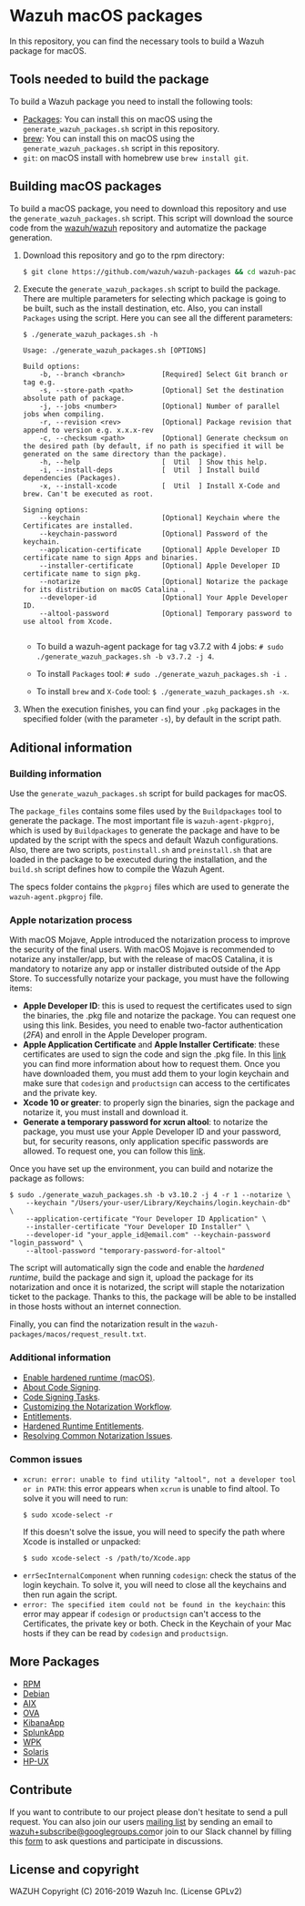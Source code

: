 Wazuh macOS packages
====================

In this repository, you can find the necessary tools to build a Wazuh package for macOS.

## Tools needed to build the package

To build a Wazuh package you need to install the following tools:
- [Packages](http://s.sudre.free.fr/Software/Packages/about.html): You can install this on macOS using the `generate_wazuh_packages.sh` script in this repository.
- [brew](https://brew.sh/): You can install this on macOS using the `generate_wazuh_packages.sh` script in this repository.
- `git`: on macOS install with homebrew use `brew install git`.

## Building macOS packages

To build a macOS package, you need to download this repository and use the `generate_wazuh_packages.sh` script. This script will download the source code from the [wazuh/wazuh](https://github.com/wazuh/wazuh) repository and automatize the package generation.

1. Download this repository and go to the rpm directory:
    ```bash
    $ git clone https://github.com/wazuh/wazuh-packages && cd wazuh-packages/macos
    ```

2. Execute the `generate_wazuh_packages.sh` script to build the package. There are multiple parameters for selecting which package is going to be built, such as the install destination, etc. Also, you can install `Packages` using the script. Here you can see all the different parameters:
    ```shellsession
    $ ./generate_wazuh_packages.sh -h

    Usage: ./generate_wazuh_packages.sh [OPTIONS]

    Build options:
        -b, --branch <branch>         [Required] Select Git branch or tag e.g.
        -s, --store-path <path>       [Optional] Set the destination absolute path of package.
        -j, --jobs <number>           [Optional] Number of parallel jobs when compiling.
        -r, --revision <rev>          [Optional] Package revision that append to version e.g. x.x.x-rev
        -c, --checksum <path>         [Optional] Generate checksum on the desired path (by default, if no path is specified it will be generated on the same directory than the package).
        -h, --help                    [  Util  ] Show this help.
        -i, --install-deps            [  Util  ] Install build dependencies (Packages).
        -x, --install-xcode           [  Util  ] Install X-Code and brew. Can't be executed as root.

    Signing options:
        --keychain                    [Optional] Keychain where the Certificates are installed.
        --keychain-password           [Optional] Password of the keychain.
        --application-certificate     [Optional] Apple Developer ID certificate name to sign Apps and binaries.
        --installer-certificate       [Optional] Apple Developer ID certificate name to sign pkg.
        --notarize                    [Optional] Notarize the package for its distribution on macOS Catalina .
        --developer-id                [Optional] Your Apple Developer ID.
        --altool-password             [Optional] Temporary password to use altool from Xcode.


    ```
    * To build a wazuh-agent package for tag v3.7.2 with 4 jobs:
        `# sudo ./generate_wazuh_packages.sh -b v3.7.2 -j 4`.

    * To install `Packages` tool:
        `# sudo ./generate_wazuh_packages.sh -i `.

    * To install `brew` and `X-Code` tool:
        `$ ./generate_wazuh_packages.sh -x`.

3. When the execution finishes, you can find your `.pkg` packages in the specified folder (with the parameter `-s`), by default in the script path.


## Aditional information

### Building information

Use the `generate_wazuh_packages.sh` script for build packages for macOS.

The `package_files` contains some files used by the `Buildpackages` tool to generate the package. The most important file is `wazuh-agent-pkgproj`, which is used by `Buildpackages` to generate the package and have to be updated by the script with the specs and default Wazuh configurations. Also, there are two scripts, `postinstall.sh` and `preinstall.sh` that are loaded in the package to be executed during the installation, and the `build.sh` script defines how to compile the Wazuh Agent.

The specs folder contains the `pkgproj` files which are used to generate the `wazuh-agent.pkgproj` file.

### Apple notarization process

With macOS Mojave, Apple introduced the notarization process to improve the security of the final users. With macOS Mojave is recommended to notarize any installer/app, but with the release of macOS Catalina, it is mandatory to notarize any app or installer distributed outside of the App Store. To successfully notarize your package, you must have the following items:

- **Apple Developer ID**: this is used to request the certificates used to sign the binaries, the .pkg file and notarize the package. You can request one using this link. Besides, you need to enable two-factor authentication (_2FA_) and enroll in the Apple Developer program.
- **Apple Application Certificate** and **Apple Installer Certificate**: these certificates are used to sign the code and sign the .pkg file. In this [link](https://help.apple.com/developer-account/#/dev04fd06d56) you can find more information about how to request them. Once you have downloaded them, you must add them to your login keychain and make sure that `codesign` and `productsign` can access to the certificates and the private key.
- **Xcode 10 or greater**: to properly sign the binaries, sign the package and notarize it, you must install and download it.
- **Generate a temporary password for xcrun altool**: to notarize the package, you must use your Apple Developer ID and your password, but, for security reasons, only application specific passwords are allowed. To request one, you can follow this [link](https://support.apple.com/en-us/HT204397).

Once you have set up the environment, you can build and notarize the package as follows:

```shellsession
$ sudo ./generate_wazuh_packages.sh -b v3.10.2 -j 4 -r 1 --notarize \
    --keychain "/Users/your-user/Library/Keychains/login.keychain-db" \
    --application-certificate "Your Developer ID Application" \
    --installer-certificate "Your Developer ID Installer" \
    --developer-id "your_apple_id@email.com" --keychain-password "login_password" \
    --altool-password "temporary-password-for-altool"
```

The script will automatically sign the code and enable the _hardened runtime_, build the package and sign it, upload the package for its notarization and once it is notarized, the script will staple the notarization ticket to the package. Thanks to this, the package will be able to be installed in those hosts without an internet connection.

Finally, you can find the notarization result in the `wazuh-packages/macos/request_result.txt`.

### Additional information

- [Enable hardened runtime (macOS)](https://help.apple.com/xcode/mac/current/#/devf87a2ac8f).
- [About Code Signing](https://developer.apple.com/library/archive/documentation/Security/Conceptual/CodeSigningGuide/Introduction/Introduction.html).
- [Code Signing Tasks](https://developer.apple.com/library/archive/documentation/Security/Conceptual/CodeSigningGuide/Procedures/Procedures.html#//apple_ref/doc/uid/TP40005929-CH4-SW26).
- [Customizing the Notarization Workflow](https://developer.apple.com/documentation/security/notarizing_your_app_before_distribution/customizing_the_notarization_workflow?language=objc).
- [Entitlements](https://developer.apple.com/documentation/bundleresources/entitlements).
- [Hardened Runtime Entitlements](https://developer.apple.com/documentation/security/hardened_runtime_entitlements?language=objc).
- [Resolving Common Notarization Issues](https://developer.apple.com/documentation/security/notarizing_your_app_before_distribution/resolving_common_notarization_issues).

### Common issues

- `xcrun: error: unable to find utility "altool", not a developer tool or in PATH`: this error appears when `xcrun` is unable to find altool. To solve it you will need to run:
    ```
    $ sudo xcode-select -r
    ```
    If this doesn't solve the issue, you will need to specify the path where Xcode is installed or unpacked:
    ```
    $ sudo xcode-select -s /path/to/Xcode.app
    ```
- `errSecInternalComponent` when running `codesign`: check the status of the login keychain. To solve it, you will need to close all the keychains and then run again the script.
- `error: The specified item could not be found in the keychain`: this error may appear if `codesign` or `productsign` can't access to the Certificates, the private key or both. Check in the Keychain of your Mac hosts if they can be read by `codesign` and `productsign`.

## More Packages

- [RPM](/rpms/README.md)
- [Debian](/debs/README.md)
- [AIX](/aix/README.md)
- [OVA](/ova/README.md)
- [KibanaApp](/wazuhapp/README.md)
- [SplunkApp](/splunkapp/README.md)
- [WPK](/wpk/README.md)
- [Solaris](/solaris/README.md)
- [HP-UX](/hpux/README.md)

## Contribute

If you want to contribute to our project please don't hesitate to send a pull request. You can also join our users [mailing list](https://groups.google.com/d/forum/wazuh) by sending an email to [wazuh+subscribe@googlegroups.com](mailto:wazuh+subscribe@googlegroups.com)or join to our Slack channel by filling this [form](https://wazuh.com/community/join-us-on-slack/) to ask questions and participate in discussions.

## License and copyright

WAZUH
Copyright (C) 2016-2019 Wazuh Inc.  (License GPLv2)